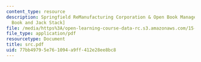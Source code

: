```yaml
---
content_type: resource
description: Springfield ReManufacturing Corporation & Open Book Management [Open
  Book and Jack Stack]
file: /media/https%3A/open-learning-course-data-rc.s3.amazonaws.com/15-660-strategic-hr-management-spring-2003/77bb49795e761094a9ff412e28ee8bc8_src.pdf
file_type: application/pdf
resourcetype: Document
title: src.pdf
uid: 77bb4979-5e76-1094-a9ff-412e28ee8bc8
---
```

